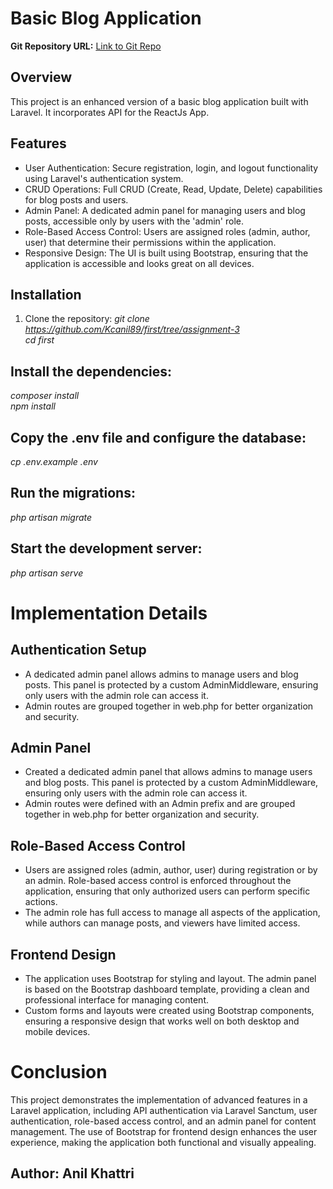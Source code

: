 # Basic Blog Application

**Git Repository URL:** [Link to Git Repo](https://github.com/Kcanil89/first/tree/assignment-3)

## Overview

This project is an enhanced version of a basic blog application built with Laravel. It incorporates API for the ReactJs App.

## Features

- User Authentication: Secure registration, login, and logout functionality using Laravel's authentication system.
- CRUD Operations: Full CRUD (Create, Read, Update, Delete) capabilities for blog posts and users.
- Admin Panel: A dedicated admin panel for managing users and blog posts, accessible only by users with the 'admin' role.
- Role-Based Access Control: Users are assigned roles (admin, author, user) that determine their permissions within the application.
- Responsive Design: The UI is built using Bootstrap, ensuring that the application is accessible and looks great on all devices.

## Installation

1. Clone the repository:
   *git clone https://github.com/Kcanil89/first/tree/assignment-3* <br>
   *cd first*

## Install the dependencies:

*composer install* <br>
*npm install*

## Copy the .env file and configure the database:

*cp .env.example .env*


## Run the migrations:

*php artisan migrate*

## Start the development server:

*php artisan serve*

# Implementation Details

## Authentication Setup
- A dedicated admin panel allows admins to manage users and blog posts. This panel is protected by a custom AdminMiddleware, ensuring only users with the admin role can access it.
- Admin routes are grouped together in web.php for better organization and security.

## Admin Panel
- Created a dedicated admin panel that allows admins to manage users and blog posts. This panel is protected by a custom AdminMiddleware, ensuring only users with the admin role can access it.
- Admin routes were defined with an Admin prefix and are grouped together in web.php for better organization and security.

## Role-Based Access Control
- Users are assigned roles (admin, author, user) during registration or by an admin. Role-based access control is enforced throughout the application, ensuring that only authorized users can perform specific actions.
- The admin role has full access to manage all aspects of the application, while authors can manage posts, and viewers have limited access.

## Frontend Design
- The application uses Bootstrap for styling and layout. The admin panel is based on the Bootstrap dashboard template, providing a clean and professional interface for managing content.
- Custom forms and layouts were created using Bootstrap components, ensuring a responsive design that works well on both desktop and mobile devices.



# Conclusion
This project demonstrates the implementation of advanced features in a Laravel application, including API authentication via Laravel Sanctum, user authentication, role-based access control, and an admin panel for content management. The use of Bootstrap for frontend design enhances the user experience, making the application both functional and visually appealing.

## Author: Anil Khattri
